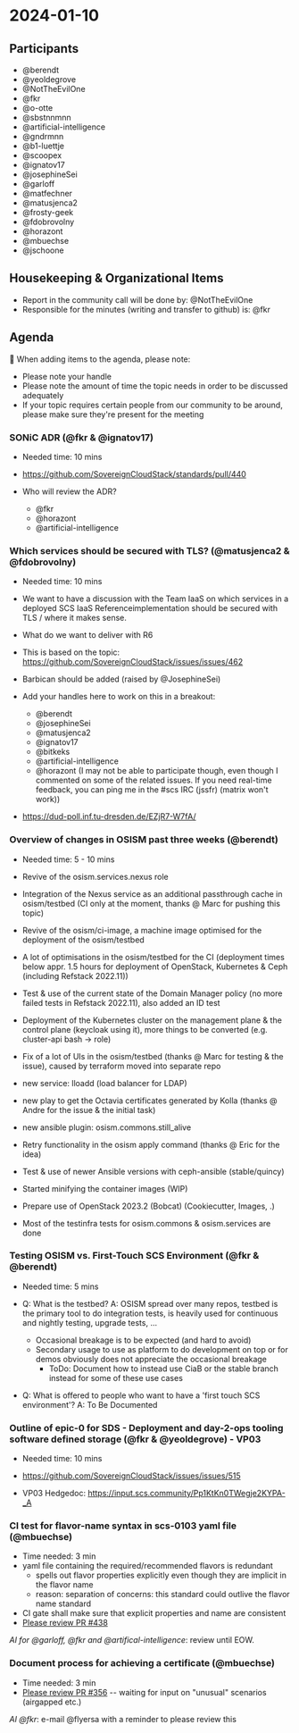 # 2024-01-10

## Participants

* @berendt
* @yeoldegrove
* @NotTheEvilOne
* @fkr
* @o-otte
* @sbstnnmnn
* @artificial-intelligence
* @gndrmnn
* @b1-luettje
* @scoopex
* @ignatov17
* @josephineSei
* @garloff
* @matfechner
* @matusjenca2
* @frosty-geek
* @fdobrovolny
* @horazont
* @mbuechse
* @jschoone

## Housekeeping & Organizational Items

* Report in the community call will be done by: @NotTheEvilOne
* Responsible for the minutes (writing and transfer to github) is: @fkr

## Agenda

:rotating_light: When adding items to the agenda, please note:

* Please note your handle
* Please note the amount of time the topic needs in order to be discussed adequately
* If your topic requires certain people from our community to be around, please make sure they're present for the meeting

### SONiC ADR (@fkr & @ignatov17)

* Needed time: 10 mins
* <https://github.com/SovereignCloudStack/standards/pull/440>

* Who will review the ADR?
  * @fkr
  * @horazont
  * @artificial-intelligence

### Which services should be secured with TLS? (@matusjenca2 & @fdobrovolny)

* Needed time: 10 mins

* We want to have a discussion with the Team IaaS on which services in a deployed SCS IaaS Referenceimplementation should be secured with TLS / where it makes sense.
* What do we want to deliver with R6

* This is based on the topic: <https://github.com/SovereignCloudStack/issues/issues/462>

* Barbican should be added (raised by @JosephineSei)

* Add your handles here to work on this in a breakout:

  * @berendt
  * @josephineSei
  * @matusjenca2
  * @ignatov17
  * @bitkeks
  * @artificial-intelligence
  * @horazont (I may not be able to participate though, even though I commented on some of the related issues. If you need real-time feedback, you can ping me in the #scs IRC (jssfr) (matrix won't work))

* <https://dud-poll.inf.tu-dresden.de/EZjR7-W7fA/>

### Overview of changes in OSISM past three weeks (@berendt)

* Needed time: 5 - 10 mins

* Revive of the osism.services.nexus role
* Integration of the Nexus service as an additional passthrough cache in osism/testbed (CI only at the moment, thanks @ Marc for pushing this topic)
* Revive of the osism/ci-image, a machine image optimised for the deployment of the osism/testbed
* A lot of optimisations in the osism/testbed for the CI (deployment times below appr. 1.5 hours for deployment of OpenStack, Kubernetes & Ceph (including Refstack 2022.11))
* Test & use of the current state of the Domain Manager policy (no more failed tests in Refstack 2022.11), also added an ID test
* Deployment of the Kubernetes cluster on the management plane & the control plane (keycloak using it), more things to be converted (e.g. cluster-api bash -> role)
* Fix of a lot of UIs in the osism/testbed (thanks @ Marc for testing & the issue), caused by terraform moved into separate repo
* new service: lloadd (load balancer for LDAP)
* new play to get the Octavia certificates generated by Kolla (thanks @ Andre for the issue & the initial task)
* new ansible plugin: osism.commons.still_alive
* Retry functionality in the osism apply command (thanks @ Eric for the idea)
* Test & use of newer Ansible versions with ceph-ansible (stable/quincy)
* Started minifying the container images (WIP)
* Prepare use of OpenStack 2023.2 (Bobcat) (Cookiecutter, Images, .)
* Most of the testinfra tests for osism.commons & osism.services are done

### Testing OSISM vs. First-Touch SCS Environment (@fkr & @berendt)

* Needed time: 5 mins

* Q: What is the testbed?
  A: OSISM spread over many repos, testbed is the primary tool to do integration tests, is heavily used for continuous and nightly testing, upgrade tests, ...
  * Occasional breakage is to be expected (and hard to avoid)
  * Secondary usage to use as platform to do development on top or for demos obviously does not appreciate the occasional breakage
    * ToDo: Document how to instead use CiaB or the stable branch instead for some of these use cases
  
* Q: What is offered to people who want to have a 'first touch SCS environment'?
  A: To Be Documented

### Outline of epic-0 for SDS - Deployment and day-2-ops tooling software defined storage (@fkr & @yeoldegrove) - VP03

* Needed time: 10 mins

* <https://github.com/SovereignCloudStack/issues/issues/515>

* VP03 Hedgedoc: <https://input.scs.community/Pp1KtKn0TWegje2KYPA-_A>

### CI test for flavor-name syntax in scs-0103 yaml file (@mbuechse)

* Time needed: 3 min
* yaml file containing the required/recommended flavors is redundant
  * spells out flavor properties explicitly even though they are implicit in the flavor name
  * reason: separation of concerns: this standard could outlive the flavor name standard
* CI gate shall make sure that explicit properties and name are consistent
* [Please review PR #438](https://github.com/SovereignCloudStack/standards/pull/438)

_AI for @garloff, @fkr and @artifical-intelligence_: review until EOW.

### Document process for achieving a certificate (@mbuechse)

* Time needed: 3 min
* [Please review PR #356](https://github.com/SovereignCloudStack/standards/pull/356) -- waiting for input on "unusual" scenarios (airgapped etc.)

_AI @fkr_: e-mail @flyersa with a reminder to please review this
